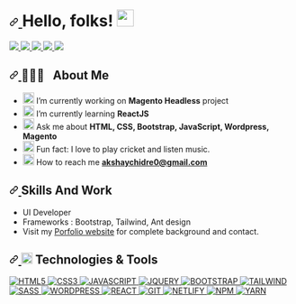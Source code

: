 <h1>
    <a id="user-content-hello-folks-" class="anchor" aria-hidden="true" href="#hello-folks-">
        <svg class="octicon octicon-link" viewBox="0 0 16 16" version="1.1" width="16" height="16" aria-hidden="true">
            <path fill-rule="evenodd" d="M7.775 3.275a.75.75 0 001.06 1.06l1.25-1.25a2 2 0 112.83 2.83l-2.5 2.5a2 2 0 01-2.83 0 .75.75 0 00-1.06 1.06 3.5 3.5 0 004.95 0l2.5-2.5a3.5 3.5 0 00-4.95-4.95l-1.25 1.25zm-4.69 9.64a2 2 0 010-2.83l2.5-2.5a2 2 0 012.83 0 .75.75 0 001.06-1.06 3.5 3.5 0 00-4.95 0l-2.5 2.5a3.5 3.5 0 004.95 4.95l1.25-1.25a.75.75 0 00-1.06-1.06l-1.25 1.25a2 2 0 01-2.83 0z"></path>
        </svg>
    </a>
    Hello, folks! 
    <a target="_blank" rel="noopener noreferrer" href="https://raw.githubusercontent.com/MartinHeinz/MartinHeinz/master/wave.gif">
        <img src="https://raw.githubusercontent.com/MartinHeinz/MartinHeinz/master/wave.gif" width="30px" style="max-width:100%;">
    </a>
</h1>
<p>
    <a href="https://www.linkedin.com/in/akshay-chidre-9b621b166/" rel="nofollow" target="_blank">
        <img
            src="https://camo.githubusercontent.com/a493f6833f99fb3c85788d6d9305e6b7a42b838e5ee5d138fd9a8214a7e77472/68747470733a2f2f696d672e736869656c64732e696f2f62616467652f6c696e6b6564696e2d2532333030373742352e7376673f267374796c653d666f722d7468652d6261646765266c6f676f3d6c696e6b6564696e266c6f676f436f6c6f723d7768697465"
            data-canonical-src="https://img.shields.io/badge/linkedin-%230077B5.svg?&amp;style=for-the-badge&amp;logo=linkedin&amp;logoColor=white"
            style="max-width:100%;">
    </a> 
    <a href="https://twitter.com/AkshayChidre" rel="nofollow" target="_blank">
        <img src="https://camo.githubusercontent.com/e1c2fd3bcd4ed13889ed78d1e814261a7cfbc79ae826198b7813850b15a8d956/68747470733a2f2f696d672e736869656c64732e696f2f62616467652f747769747465722d2532333144413146322e7376673f267374796c653d666f722d7468652d6261646765266c6f676f3d74776974746572266c6f676f436f6c6f723d7768697465"
            data-canonical-src="https://img.shields.io/badge/twitter-%231DA1F2.svg?&amp;style=for-the-badge&amp;logo=twitter&amp;logoColor=white"
            style="max-width:100%;">
    </a> 
    <a href="https://codepen.io/akshaychidre" rel="nofollow" target="_blank">
        <img src="https://img.shields.io/badge/Codepen-000000?style=for-the-badge&logo=codepen&logoColor=white"
            style="max-width:100%;">
    </a>
    <a href="https://www.instagram.com/chidreakshay/" rel="nofollow" target="_blank">
        <img src="https://camo.githubusercontent.com/5c3f3164b340475c38f1ec3d8c6d0c6e8656fbccac25d06cfb86477079b88638/68747470733a2f2f696d672e736869656c64732e696f2f62616467652f696e7374616772616d2d2532334534343035462e7376673f267374796c653d666f722d7468652d6261646765266c6f676f3d696e7374616772616d266c6f676f436f6c6f723d7768697465"
            data-canonical-src="https://img.shields.io/badge/instagram-%23E4405F.svg?&amp;style=for-the-badge&amp;logo=instagram&amp;logoColor=white"
            style="max-width:100%;">
    </a>
    <a href="https://www.facebook.com/akshay.chidre.7" rel="nofollow" target="_blank">
        <img src="https://img.shields.io/badge/Facebook-1877F2?style=for-the-badge&logo=facebook&logoColor=white"
            style="max-width:100%;">
    </a>
</p>
<h2>
    <a id="user-content-skills-and-work" class="anchor" aria-hidden="true" href="#skills-and-work">
        <svg class="octicon octicon-link" viewBox="0 0 16 16" version="1.1" width="16" height="16" aria-hidden="true">
            <path fill-rule="evenodd" d="M7.775 3.275a.75.75 0 001.06 1.06l1.25-1.25a2 2 0 112.83 2.83l-2.5 2.5a2 2 0 01-2.83 0 .75.75 0 00-1.06 1.06 3.5 3.5 0 004.95 0l2.5-2.5a3.5 3.5 0 00-4.95-4.95l-1.25 1.25zm-4.69 9.64a2 2 0 010-2.83l2.5-2.5a2 2 0 012.83 0 .75.75 0 001.06-1.06 3.5 3.5 0 00-4.95 0l-2.5 2.5a3.5 3.5 0 004.95 4.95l1.25-1.25a.75.75 0 00-1.06-1.06l-1.25 1.25a2 2 0 01-2.83 0z"></path>
        </svg>
    </a>
    👨🏻&zwj;💻 &nbsp; About Me
</h2>
<ul>
    <li><g-emoji class="g-emoji" alias="telescope" fallback-src="https://github.githubassets.com/images/icons/emoji/unicode/1f52d.png"><img class="emoji" alt="telescope" height="20" width="20" src="https://github.githubassets.com/images/icons/emoji/unicode/1f52d.png"></g-emoji> I’m currently working on <strong>Magento Headless</strong> project</li>
    <li><g-emoji class="g-emoji" alias="seedling" fallback-src="https://github.githubassets.com/images/icons/emoji/unicode/1f331.png"><img class="emoji" alt="seedling" height="20" width="20" src="https://github.githubassets.com/images/icons/emoji/unicode/1f331.png"></g-emoji> I’m currently learning <strong>ReactJS</strong></li>
    <li><g-emoji class="g-emoji" alias="speech_balloon" fallback-src="https://github.githubassets.com/images/icons/emoji/unicode/1f4ac.png"><img class="emoji" alt="speech_balloon" height="20" width="20" src="https://github.githubassets.com/images/icons/emoji/unicode/1f4ac.png"></g-emoji> Ask me about <strong> HTML, CSS, Bootstrap, JavaScript, Wordpress, Magento</strong></li>
    <li><g-emoji class="g-emoji" alias="zap" fallback-src="https://github.githubassets.com/images/icons/emoji/unicode/26a1.png"><img class="emoji" alt="zap" height="20" width="20" src="https://github.githubassets.com/images/icons/emoji/unicode/26a1.png"></g-emoji> Fun fact: I love to play cricket and listen music.</li>
    <li>
            <g-emoji class="g-emoji" alias="mailbox" fallback-src="https://github.githubassets.com/images/icons/emoji/unicode/1f4eb.png">
                <img class="emoji" alt="mailbox" height="20" width="20" src="https://github.githubassets.com/images/icons/emoji/unicode/1f4eb.png">
            </g-emoji> 
            How to reach me 
            <strong>
                <a href="akshaychidre0@gmail.com">
                    akshaychidre0@gmail.com
                </a>
            </strong>
    </li>
</ul>
<h2>
    <a id="user-content-skills-and-work" class="anchor" aria-hidden="true" href="#skills-and-work">
        <svg class="octicon octicon-link" viewBox="0 0 16 16" version="1.1" width="16" height="16" aria-hidden="true">
            <path fill-rule="evenodd" d="M7.775 3.275a.75.75 0 001.06 1.06l1.25-1.25a2 2 0 112.83 2.83l-2.5 2.5a2 2 0 01-2.83 0 .75.75 0 00-1.06 1.06 3.5 3.5 0 004.95 0l2.5-2.5a3.5 3.5 0 00-4.95-4.95l-1.25 1.25zm-4.69 9.64a2 2 0 010-2.83l2.5-2.5a2 2 0 012.83 0 .75.75 0 001.06-1.06 3.5 3.5 0 00-4.95 0l-2.5 2.5a3.5 3.5 0 004.95 4.95l1.25-1.25a.75.75 0 00-1.06-1.06l-1.25 1.25a2 2 0 01-2.83 0z"></path>
        </svg>
    </a>
    Skills And Work
</h2>
<ul>
    <li>UI Developer</li>
    <li>Frameworks : Bootstrap, Tailwind, Ant design </li>
    <li>Visit my <a href="https://www.akshaychidre.com/" rel="nofollow">Porfolio website</a> for complete background and contact.</li>
</ul>
<h2>
    <a id="user-content--technologies--tools" class="anchor" aria-hidden="true" href="#-technologies--tools">
        <svg class="octicon octicon-link" viewBox="0 0 16 16" version="1.1" width="16" height="16" aria-hidden="true">
            <path fill-rule="evenodd" d="M7.775 3.275a.75.75 0 001.06 1.06l1.25-1.25a2 2 0 112.83 2.83l-2.5 2.5a2 2 0 01-2.83 0 .75.75 0 00-1.06 1.06 3.5 3.5 0 004.95 0l2.5-2.5a3.5 3.5 0 00-4.95-4.95l-1.25 1.25zm-4.69 9.64a2 2 0 010-2.83l2.5-2.5a2 2 0 012.83 0 .75.75 0 001.06-1.06 3.5 3.5 0 00-4.95 0l-2.5 2.5a3.5 3.5 0 004.95 4.95l1.25-1.25a.75.75 0 00-1.06-1.06l-1.25 1.25a2 2 0 01-2.83 0z"></path>
        </svg>
    </a>
    <g-emoji class="g-emoji" alias="wrench" fallback-src="https://github.githubassets.com/images/icons/emoji/unicode/1f527.png">
        <img class="emoji" alt="wrench" height="20" width="20" src="https://github.githubassets.com/images/icons/emoji/unicode/1f527.png">
    </g-emoji>    Technologies &amp; Tools
</h2>
<a href="https://www.w3schools.com/html" target="_blank">
    <img src="https://img.shields.io/badge/HTML5-E34F26?style=for-the-badge&logo=html5&logoColor=white" alt="HTML5">
</a>
<a href="https://www.w3schools.com/css" target="_blank">
    <img src="https://img.shields.io/badge/CSS3-1572B6?style=for-the-badge&logo=css3&logoColor=white" alt="CSS3">
</a>
<a href="https://javascript.info" target="_blank">
    <img src="https://img.shields.io/badge/JavaScript-F7DF1E?style=for-the-badge&logo=javascript&logoColor=black" alt="JAVASCRIPT">
</a>
<a href="https://jquery.com" target="_blank">
    <img src="https://img.shields.io/badge/jQuery-0769AD?style=for-the-badge&logo=jquery&logoColor=white" alt="JQUERY">
</a>
<a href="https://getbootstrap.com" target="_blank">
    <img src="https://img.shields.io/badge/Bootstrap-563D7C?style=for-the-badge&logo=bootstrap&logoColor=white" alt="BOOTSTRAP">
</a>
<a href="https://tailwindcss.com" target="_blank">
    <img src="https://img.shields.io/badge/Tailwind_CSS-38B2AC?style=for-the-badge&logo=tailwind-css&logoColor=white" alt="TAILWIND">
</a>    
<a href="https://sass-lang.com" target="_blank">
    <img src="https://img.shields.io/badge/Sass-CC6699?style=for-the-badge&logo=sass&logoColor=white" alt="SASS">
</a>
<a href="https://wordpress.org" target="_blank">
    <img src="https://img.shields.io/badge/Wordpress-21759B?style=for-the-badge&logo=wordpress&logoColor=white" alt="WORDPRESS">
</a>
<a href="https://reactjs.org" target="_blank">
    <img src="https://img.shields.io/badge/React-20232A?style=for-the-badge&logo=react&logoColor=61DAFB" alt="REACT">
</a>
<a href="https://git-scm.com" target="_blank">
    <img src="https://img.shields.io/badge/Git-F05032?style=for-the-badge&logo=git&logoColor=white" alt="GIT">
</a>
<a href="https://www.netlify.com" target="_blank">
    <img src="https://img.shields.io/badge/Netlify-00C7B7?style=for-the-badge&logo=netlify&logoColor=white" alt="NETLIFY">
</a>
<a href="https://www.npmjs.com" target="_blank">
    <img src="https://img.shields.io/badge/npm-CB3837?style=for-the-badge&logo=npm&logoColor=white" alt="NPM">
</a>
<a href="https://yarnpkg.com" target="_blank">
    <img src="https://img.shields.io/badge/Yarn-2C8EBB?style=for-the-badge&logo=yarn&logoColor=white" alt="YARN">
</a>
